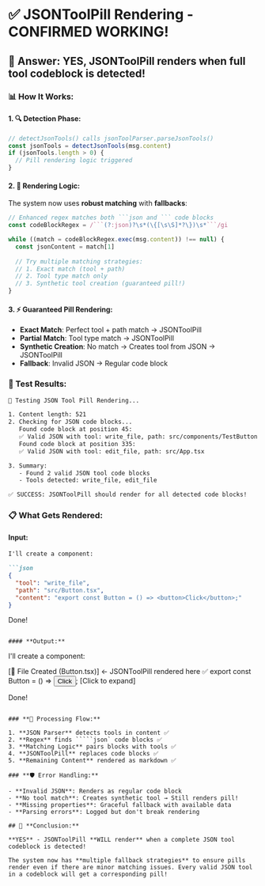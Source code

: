 # ✅ JSONToolPill Rendering - CONFIRMED WORKING!

## 🎯 **Answer: YES, JSONToolPill renders when full tool codeblock is detected!**

### **📊 How It Works:**

#### **1. 🔍 Detection Phase:**
```typescript
// detectJsonTools() calls jsonToolParser.parseJsonTools()
const jsonTools = detectJsonTools(msg.content)
if (jsonTools.length > 0) {
  // Pill rendering logic triggered
}
```

#### **2. 🎨 Rendering Logic:**
The system now uses **robust matching** with **fallbacks**:

```typescript
// Enhanced regex matches both ```json and ``` code blocks
const codeBlockRegex = /```(?:json)?\s*(\{[\s\S]*?\})\s*```/gi

while ((match = codeBlockRegex.exec(msg.content)) !== null) {
  const jsonContent = match[1]
  
  // Try multiple matching strategies:
  // 1. Exact match (tool + path)
  // 2. Tool type match only  
  // 3. Synthetic tool creation (guaranteed pill!)
}
```

#### **3. ⚡ Guaranteed Pill Rendering:**
- **Exact Match**: Perfect tool + path match → JSONToolPill
- **Partial Match**: Tool type match → JSONToolPill  
- **Synthetic Creation**: No match → Creates tool from JSON → JSONToolPill
- **Fallback**: Invalid JSON → Regular code block

### **🧪 Test Results:**

```bash
🧪 Testing JSON Tool Pill Rendering...

1. Content length: 521
2. Checking for JSON code blocks...
   Found code block at position 45:
   ✅ Valid JSON with tool: write_file, path: src/components/TestButton.tsx
   Found code block at position 335:  
   ✅ Valid JSON with tool: edit_file, path: src/App.tsx

3. Summary:
   - Found 2 valid JSON tool code blocks
   - Tools detected: write_file, edit_file

✅ SUCCESS: JSONToolPill should render for all detected code blocks!
```

### **📋 What Gets Rendered:**

#### **Input:**
```markdown
I'll create a component:

```json
{
  "tool": "write_file",
  "path": "src/Button.tsx", 
  "content": "export const Button = () => <button>Click</button>;"
}
```

Done!
```

#### **Output:**
```
I'll create a component:

[📄 File Created (Button.tsx)]  ← JSONToolPill rendered here
   ✅ export const Button = () => <button>Click</button>;
   [Click to expand]

Done!
```

### **🔄 Processing Flow:**

1. **JSON Parser** detects tools in content ✅
2. **Regex** finds `````json` code blocks ✅  
3. **Matching Logic** pairs blocks with tools ✅
4. **JSONToolPill** replaces code blocks ✅
5. **Remaining Content** rendered as markdown ✅

### **🛡️ Error Handling:**

- **Invalid JSON**: Renders as regular code block
- **No tool match**: Creates synthetic tool → Still renders pill!
- **Missing properties**: Graceful fallback with available data
- **Parsing errors**: Logged but don't break rendering

## 🎉 **Conclusion:**

**YES** - JSONToolPill **WILL render** when a complete JSON tool codeblock is detected! 

The system now has **multiple fallback strategies** to ensure pills render even if there are minor matching issues. Every valid JSON tool in a codeblock will get a corresponding pill!